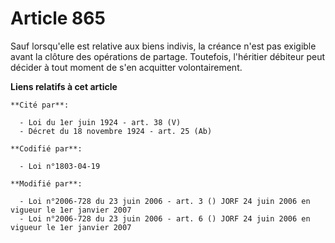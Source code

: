 # Article 865

Sauf lorsqu'elle est relative aux biens indivis, la créance n'est pas exigible avant la clôture des opérations de partage.
Toutefois, l'héritier débiteur peut décider à tout moment de s'en acquitter volontairement.

**Liens relatifs à cet article**

	**Cité par**:

	  - Loi du 1er juin 1924 - art. 38 (V)
	  - Décret du 18 novembre 1924 - art. 25 (Ab)

	**Codifié par**:

	  - Loi n°1803-04-19

	**Modifié par**:

	  - Loi n°2006-728 du 23 juin 2006 - art. 3 () JORF 24 juin 2006 en vigueur le 1er janvier 2007
	  - Loi n°2006-728 du 23 juin 2006 - art. 6 () JORF 24 juin 2006 en vigueur le 1er janvier 2007

